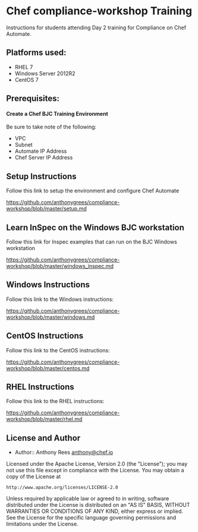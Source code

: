 # Chef compliance-workshop Training

Instructions for students attending Day 2 training for Compliance on Chef Automate.

## Platforms used:
 * RHEL 7
 * Windows Server 2012R2
 * CentOS 7

## Prerequisites:
#### Create a Chef BJC Training Environment
Be sure to take note of the following:
 * VPC
 * Subnet
 * Automate IP Address
 * Chef Server IP Address

## Setup Instructions
Follow this link to setup the environment and configure Chef Automate

https://github.com/anthonygrees/compliance-workshop/blob/master/setup.md

## Learn InSpec on the Windows BJC workstation
Follow this link for Inspec examples that can run on the BJC Windows workstation

https://github.com/anthonygrees/compliance-workshop/blob/master/windows_inspec.md

## Windows Instructions
Follow this link to the Windows instructions:

https://github.com/anthonygrees/compliance-workshop/blob/master/windows.md


## CentOS Instructions
Follow this link to the CentOS instructions:

https://github.com/anthonygrees/compliance-workshop/blob/master/centos.md


## RHEL Instructions
Follow this link to the RHEL instructions:

https://github.com/anthonygrees/compliance-workshop/blob/master/rhel.md



## License and Author

* Author:: Anthony Rees <anthony@chef.io>

Licensed under the Apache License, Version 2.0 (the "License");
you may not use this file except in compliance with the License.
You may obtain a copy of the License at

    http://www.apache.org/licenses/LICENSE-2.0

Unless required by applicable law or agreed to in writing, software
distributed under the License is distributed on an "AS IS" BASIS,
WITHOUT WARRANTIES OR CONDITIONS OF ANY KIND, either express or implied.
See the License for the specific language governing permissions and
limitations under the License.
